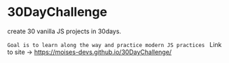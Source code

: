 # 30DayChallenge
create 30 vanilla JS projects in 30days. 

`Goal is to learn along the way and practice modern JS practices `
Link to site -> https://moises-devs.github.io/30DayChallenge/

